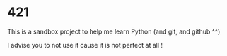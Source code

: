 # 421 
This is a sandbox project to help me learn Python (and git, and github ^^)

I advise you to not use it cause it is not perfect at all !

